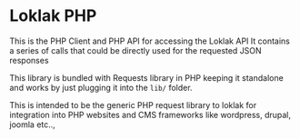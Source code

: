 # Loklak PHP

This is the PHP Client and PHP API for accessing the Loklak API
It contains a series of calls that could be directly used for the requested JSON responses

This library is bundled with Requests library in PHP keeping it standalone and works by just plugging it into the `lib/` folder.

This is intended to be the generic PHP request library to loklak for integration into PHP websites and CMS frameworks like wordpress, drupal, joomla etc..,


